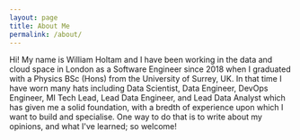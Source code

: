 ```yaml
---
layout: page
title: About Me
permalink: /about/
---
```


Hi! My name is William Holtam and I have been working in the data and cloud space in London as a Software Engineer since 2018 when I graduated with a Physics BSc (Hons) from the University of Surrey, UK. In that time I have worn many hats including Data Scientist, Data Engineer, DevOps Engineer, MI Tech Lead, Lead Data Engineer, and Lead Data Analyst which has given me a solid foundation, with a bredth of experience upon which I want to build and specialise. One way to do that is to write about my opinions, and what I've learned; so welcome!
